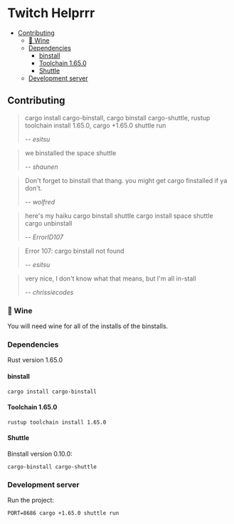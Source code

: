 # Twitch Helprrr

- [Contributing](#contributing)
  - [🍷 Wine](#-wine)
  - [Dependencies](#dependencies)
    - [binstall](#binstall)
    - [Toolchain 1.65.0](#toolchain-1650)
    - [Shuttle](#shuttle)
  - [Development server](#development-server)


## Contributing

> cargo install cargo-binstall, cargo binstall cargo-shuttle, rustup toolchain install 1.65.0, cargo +1.65.0 shuttle run
>
> -- <cite>esitsu</cite>

> we binstalled the space shuttle
>
> -- <cite>shaunen</cite>

> Don't forget to binstall that thang.
> you might get cargo finstalled if ya don't.
>
> -- <cite>wolfred</cite>

> here's my haiku cargo binstall shuttle cargo install space shuttle cargo unbinstall
>
> -- <cite>ErrorID107</cite>

> Error 107: cargo binstall not found
>
> -- <cite>esitsu</cite>

> very nice, I don't know what that means, but I'm all in-stall
>
> -- <cite>chrissiecodes</cite>


### 🍷 Wine

You will need wine for all of the installs of the binstalls.

### Dependencies

Rust version 1.65.0

#### binstall

    cargo install cargo-binstall

#### Toolchain 1.65.0

    rustup toolchain install 1.65.0

#### Shuttle

Binstall version 0.10.0:

    cargo-binstall cargo-shuttle


### Development server

Run the project:

    PORT=8686 cargo +1.65.0 shuttle run
